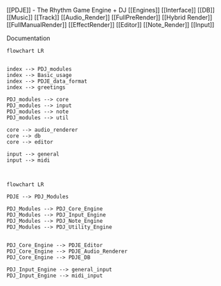 [[PDJE]] - The Rhythm Game Engine + DJ 
	[[Engines]]
	[[Interface]]
		[[DB]]
			[[Music]]
			 [[Track]]
		[[Audio_Render]]
			[[FullPreRender]]
			[[Hybrid Render]]
			[[FullManualRender]]
			[[EffectRender]]
		[[Editor]]
		[[Note_Render]]
		[[Input]]
		


Documentation
```mermaid
flowchart LR


index --> PDJ_modules
index --> Basic_usage
index --> PDJE_data_format
index --> greetings

PDJ_modules --> core
PDJ_modules --> input
PDJ_modules --> note
PDJ_modules --> util

core --> audio_renderer
core --> db
core --> editor

input --> general
input --> midi



```

```mermaid
flowchart LR

PDJE --> PDJ_Modules

PDJ_Modules --> PDJ_Core_Engine
PDJ_Modules --> PDJ_Input_Engine
PDJ_Modules --> PDJ_Note_Engine
PDJ_Modules --> PDJ_Utility_Engine


PDJ_Core_Engine --> PDJE_Editor
PDJ_Core_Engine --> PDJE_Audio_Renderer
PDJ_Core_Engine --> PDJE_DB

PDJ_Input_Engine --> general_input
PDJ_Input_Engine --> midi_input

```
